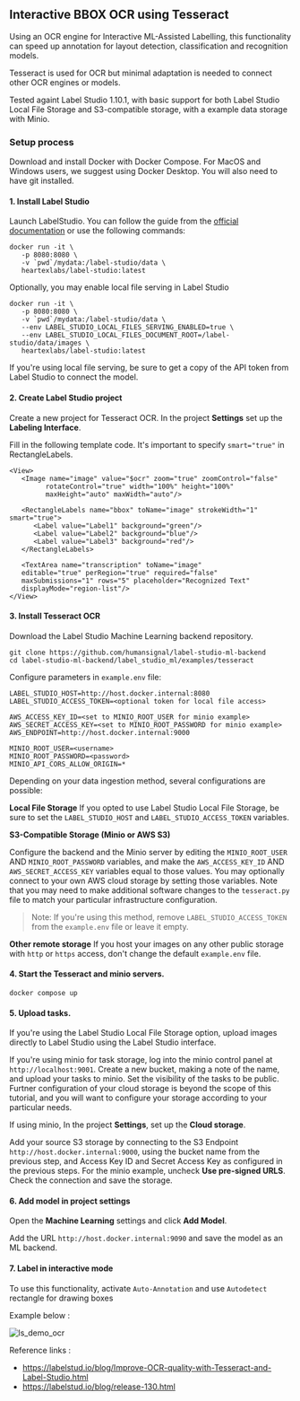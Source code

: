 ## Interactive BBOX OCR using Tesseract
Using an OCR engine for Interactive ML-Assisted Labelling, this functionality
can speed up annotation for layout detection, classification and recognition
models.

Tesseract is used for OCR but minimal adaptation is needed to connect other OCR
engines or models.

Tested againt Label Studio 1.10.1, with basic support for both Label Studio
Local File Storage and S3-compatible storage, with a example data storage with
Minio.

### Setup process

Download and install Docker with Docker Compose. For MacOS and Windows users,
   we suggest using Docker Desktop. You will also need to have git installed.


#### 1. Install Label Studio

Launch LabelStudio. You can follow the guide from the [official documentation](https://labelstud.io/guide/install.html) or use the following commands:

   ```
   docker run -it \
      -p 8080:8080 \
      -v `pwd`/mydata:/label-studio/data \
      heartexlabs/label-studio:latest
   ```

   Optionally, you may enable local file serving in Label Studio

   ```
   docker run -it \
      -p 8080:8080 \
      -v `pwd`/mydata:/label-studio/data \
      --env LABEL_STUDIO_LOCAL_FILES_SERVING_ENABLED=true \
      --env LABEL_STUDIO_LOCAL_FILES_DOCUMENT_ROOT=/label-studio/data/images \
      heartexlabs/label-studio:latest
   ```
   If you're using local file serving, be sure to get a copy of the API token from
   Label Studio to connect the model.

#### 2. Create Label Studio project

Create a new project for Tesseract OCR. In the project **Settings** set up the **Labeling Interface**.

   Fill in the following template code. It's important to specify `smart="true"` in RectangleLabels.
   ```
   <View>    
      <Image name="image" value="$ocr" zoom="true" zoomControl="false"
            rotateControl="true" width="100%" height="100%"
            maxHeight="auto" maxWidth="auto"/>
      
      <RectangleLabels name="bbox" toName="image" strokeWidth="1" smart="true">
         <Label value="Label1" background="green"/>
         <Label value="Label2" background="blue"/>
         <Label value="Label3" background="red"/>
      </RectangleLabels>

      <TextArea name="transcription" toName="image" 
      editable="true" perRegion="true" required="false" 
      maxSubmissions="1" rows="5" placeholder="Recognized Text" 
      displayMode="region-list"/>
   </View>
   ```

#### 3. Install Tesseract OCR

Download the Label Studio Machine Learning backend repository.
   ```
   git clone https://github.com/humansignal/label-studio-ml-backend
   cd label-studio-ml-backend/label_studio_ml/examples/tesseract
   ```

Configure parameters in `example.env` file:

   ```
   LABEL_STUDIO_HOST=http://host.docker.internal:8080
   LABEL_STUDIO_ACCESS_TOKEN=<optional token for local file access>

   AWS_ACCESS_KEY_ID=<set to MINIO_ROOT_USER for minio example>
   AWS_SECRET_ACCESS_KEY=<set to MINIO_ROOT_PASSWORD for minio example>
   AWS_ENDPOINT=http://host.docker.internal:9000

   MINIO_ROOT_USER=<username>
   MINIO_ROOT_PASSWORD=<password>
   MINIO_API_CORS_ALLOW_ORIGIN=*
   ```

Depending on your data ingestion method, several configurations are possible:

**Local File Storage**
If you opted to use Label Studio Local File Storage, be sure to set the `LABEL_STUDIO_HOST` and `LABEL_STUDIO_ACCESS_TOKEN` variables. 

**S3-Compatible Storage (Minio or AWS S3)**

Configure the backend and the Minio server by editing the `MINIO_ROOT_USER` AND `MINIO_ROOT_PASSWORD` variables, and make the 
   `AWS_ACCESS_KEY_ID` AND `AWS_SECRET_ACCESS_KEY` variables equal to those values. You may optionally connect to your
   own AWS cloud storage by setting those variables. Note that you may need to make additional software changes to the
   `tesseract.py` file to match your particular infrastructure configuration.

> Note: If you're using this method, remove `LABEL_STUDIO_ACCESS_TOKEN` from the `example.env` file or leave it empty.

**Other remote storage**
If you host your images on any other public storage with `http` or `https` access, don't change the default `example.env` file.


#### 4. Start the Tesseract and minio servers.

   ```
   docker compose up
   ```

#### 5. Upload tasks.

   If you're using the Label Studio Local File Storage option, upload images
   directly to Label Studio using the Label Studio interface.

   If you're using minio for task storage, log into the minio control panel at
   `http://localhost:9001`. Create a new bucket, making a note of the name, and
   upload your tasks to minio. Set the visibility of the tasks to be public.
   Furtner configuration of your cloud storage is beyond the scope of this
   tutorial, and you will want to configure your storage according to your
   particular needs. 
   

If using minio, In the project **Settings**, set up the **Cloud storage**.

   Add your source S3 storage by connecting to the S3 Endpoint
   `http://host.docker.internal:9000`, using the bucket name from the previous
   step, and Access Key ID and Secret Access Key as configured in the previous
   steps. For the minio example, uncheck **Use pre-signed URLS**. Check the
   connection and save the storage.

#### 6. Add model in project settings

Open the **Machine Learning** settings and click **Add Model**.

   Add the URL `http://host.docker.internal:9090` and save the model as an ML backend.

#### 7. Label in interactive mode

To use this functionality, activate `Auto-Annotation` and use `Autodetect` rectangle for drawing boxes

Example below :

![ls_demo_ocr](https://user-images.githubusercontent.com/17755198/165186574-05f0236f-a5f2-4179-ac90-ef11123927bc.gif)

Reference links : 
- https://labelstud.io/blog/Improve-OCR-quality-with-Tesseract-and-Label-Studio.html
- https://labelstud.io/blog/release-130.html
